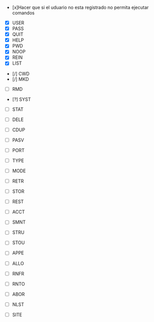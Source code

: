 - [x]Hacer que si el uduario no esta registrado no permita ejecutar comandos

- [x] USER
- [x] PASS
- [x] QUIT
- [x] HELP
- [x] PWD
- [x] NOOP
- [x] REIN
- [x] LIST

- [/] CWD
- [/] MKD

- [ ] RMD
- [?] SYST
- [ ] STAT
- [ ] DELE


- [ ] CDUP
- [ ] PASV
- [ ] PORT
- [ ] TYPE
- [ ] MODE
- [ ] RETR
- [ ] STOR

- [ ] REST
- [ ] ACCT
- [ ] SMNT
- [ ] STRU
- [ ] STOU
- [ ] APPE
- [ ] ALLO
- [ ] RNFR
- [ ] RNTO
- [ ] ABOR
- [ ] NLST
- [ ] SITE